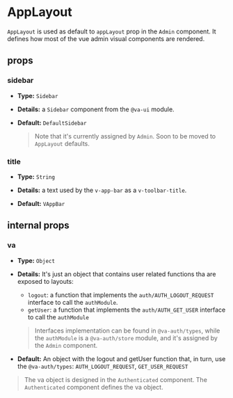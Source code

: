 # AppLayout

`AppLayout` is used as default to `appLayout` prop in the `Admin` component. It defines how most of the vue admin visual components are rendered.

## props

### sidebar

+   **Type:** `Sidebar`

+   **Details:** a `Sidebar` component from the `@va-ui` module.

+   **Default:** `DefaultSidebar`
    > Note that it's currently assigned by `Admin`. Soon to be moved to `AppLayout` defaults.

### title

+   **Type:** `String`

+   **Details:** a text used by the `v-app-bar` as a `v-toolbar-title`.

+   **Default:** `VAppBar`

## internal props

### va

+   **Type:** `Object`

+   **Details:** It's just an object that contains user related functions tha are exposed to layouts:
    +   `logout`: a function that implements the `auth/AUTH_LOGOUT_REQUEST` interface to call the `authModule`.
    +   `getUser`: a function that implements the `auth/AUTH_GET_USER` interface to call the `authModule`
    
    > Interfaces implementation can be found in `@va-auth/types`, while the `authModule` is a `@va-auth/store` module, and it's assigned by the `Admin` component.

+   **Default:** An object with the logout and getUser function that, in turn, use the `@va-auth/types`: `AUTH_LOGOUT_REQUEST`, `GET_USER_REQUEST`
> The va object is designed in the `Authenticated` component.
> The `Authenticated` component defines the va object. 
